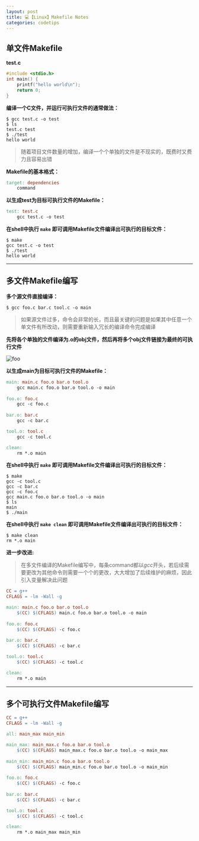 ```yaml
---
layout: post
title: 💻【Linux】Makefile Notes
categories: codetips
---
```


## 单文件Makefile

**test.c**

```c
#include <stdio.h>
int main() {
	printf("hello world\n");
	return 0;
}
```

**编译一个C文件，并运行可执行文件的通常做法：**

```shell
$ gcc test.c -o test
$ ls
test.c test
$ ./test
hello world
```
> 随着项目文件数量的增加，编译一个个单独的文件是不现实的，既费时又费力且容易出错

**Makefile的基本格式：**

```Makefile
target: dependencies
	command
```

**以生成test为目标可执行文件的Makefile：**

```Makefile
test: test.c
	gcc test.c -o test
```

**在shell中执行 `make` 即可调用Makefile文件编译出可执行的目标文件：**

```shell
$ make
gcc test.c -o test
$ ./test
hello world
```
---

## 多文件Makefile编写

**多个源文件直接编译：**

```shell
$ gcc foo.c bar.c tool.c -o main
```
> 如果源文件过多，命令会非常的长，而且最关键的问题是如果其中任意一个单文件有所改动，则需要重新输入冗长的编译命令完成编译

**先将各个单独的文件编译为.o的obj文件，然后再将多个obj文件链接为最终的可执行文件**

![foo](https://imag3s.pages.dev/file/7cf00ef8ed3b58293498c.png)

**以生成main为目标可执行文件的Makefile：**

```Makefile
main: main.c foo.o bar.o tool.o
	gcc main.c foo.o bar.o tool.o -o main 
	
foo.o: foo.c
	gcc -c foo.c
	
bar.o: bar.c
	gcc -c bar.c

tool.o: tool.c
	gcc -c tool.c

clean:
	rm *.o main
```

**在shell中执行 `make` 即可调用Makefile文件编译出可执行的目标文件：**

```shell
$ make
gcc -c tool.c
gcc -c bar.c
gcc -c foo.c
gcc main.c foo.o bar.o tool.o -o main
$ ls
main
$ ./main
```

**在shell中执行 `make clean` 即可调用Makefile文件编译出可执行的目标文件：**

```shell
$ make clean
rm *.o main
```

**进一步改进:**

> 在多文件编译的Makefile编写中，每条command都以$gcc$开头，若后续需要更改为其他命令则需要一个个的更改，大大增加了后续维护的麻烦，因此引入变量解决此问题

```makefile
CC = g++
CFLAGS = -lm -Wall -g

main: main.c foo.o bar.o tool.o
	$(CC) $(CFLAGS) main.c foo.o bar.o tool.o -o main 
	
foo.o: foo.c
	$(CC) $(CFLAGS) -c foo.c
	
bar.o: bar.c
	$(CC) $(CFLAGS) -c bar.c

tool.o: tool.c
	$(CC) $(CFLAGS) -c tool.c

clean:
	rm *.o main
```

---

## 多个可执行文件Makefile编写

```makefile
CC = g++
CFLAGS = -lm -Wall -g

all: main_max main_min

main_max: main_max.c foo.o bar.o tool.o
	$(CC) $(CFLAGS) main_max.c foo.o bar.o tool.o -o main_max 
	
main_min: main_min.c foo.o bar.o tool.o
	$(CC) $(CFLAGS) main_min.c foo.o bar.o tool.o -o main_min 
	
foo.o: foo.c
	$(CC) $(CFLAGS) -c foo.c
	
bar.o: bar.c
	$(CC) $(CFLAGS) -c bar.c

tool.o: tool.c
	$(CC) $(CFLAGS) -c tool.c

clean:
	rm *.o main_max main_min
```
